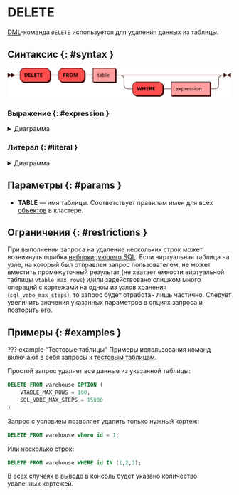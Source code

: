 # DELETE

[DML](dml.md)-команда `DELETE` используется для удаления данных из таблицы.

## Синтаксис {: #syntax }

![Delete](../../images/ebnf/delete.svg)

### Выражение {: #expression }

<details><summary>Диаграмма</summary><p>
![Expression](../../images/ebnf/expression.svg)
</p></details>

### Литерал {: #literal }

<details><summary>Диаграмма</summary><p>
![Literal](../../images/ebnf/literal.svg)
</p></details>

## Параметры {: #params }

* **TABLE** — имя таблицы. Соответствует правилам имен для всех [объектов](object.md)
  в кластере.

## Ограничения {: #restrictions }

При выполнении запроса на удаление нескольких строк может возникнуть
ошибка [неблокирующего SQL](non_block.md). Если виртуальная таблица на
узле, на который был отправлен запрос пользователем, не может вместить
промежуточный результат (не хватает емкости виртуальной таблицы
`vtable_max_rows`) и/или задействовано слишком много операций с
кортежами на одном из узлов хранения (`sql_vdbe_max_steps`), то запрос
будет отработан лишь частично. Следует увеличить значения указанных
параметров в опциях запроса и повторить его.

## Примеры {: #examples }

??? example "Тестовые таблицы"
    Примеры использования команд включают в себя запросы к [тестовым
    таблицам](../legend.md).

Простой запрос удаляет все данные из указанной таблицы:

```sql
DELETE FROM warehouse OPTION (
    VTABLE_MAX_ROWS = 100,
    SQL_VDBE_MAX_STEPS = 15000
)
```

Запрос с условием позволяет удалить только нужный кортеж:

```sql
DELETE FROM warehouse where id = 1;
```

Или несколько строк:

```sql
DELETE FROM warehouse WHERE id IN (1,2,3);
```

В всех случаях в выводе в консоль будет указано количество удаленных кортежей.
